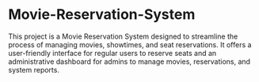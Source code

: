 # Movie-Reservation-System
This project is a Movie Reservation System designed to streamline the process of managing movies, showtimes, and seat reservations. It offers a user-friendly interface for regular users to reserve seats and an administrative dashboard for admins to manage movies, reservations, and system reports.
